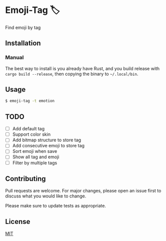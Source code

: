 # Emoji-Tag 🏷

Find emoji by tag

## Installation

### Manual

The best way to install is you already have Rust, and you build release with `cargo build --release`, then copying the binary to `~/.local/bin`.

## Usage

```bash
$ emoji-tag -t emotion
```

## TODO

- [ ] Add default tag
- [ ] Support color skin
- [ ] Add bitmap structure to store tag
- [ ] Add consecutive emoji to store tag
- [ ] Sort emoji when save
- [ ] Show all tag and emoji
- [ ] Filter by multiple tags

## Contributing

Pull requests are welcome. For major changes, please open an issue first to discuss what you would like to change.

Please make sure to update tests as appropriate.

## License

[MIT](https://choosealicense.com/licenses/mit/)
